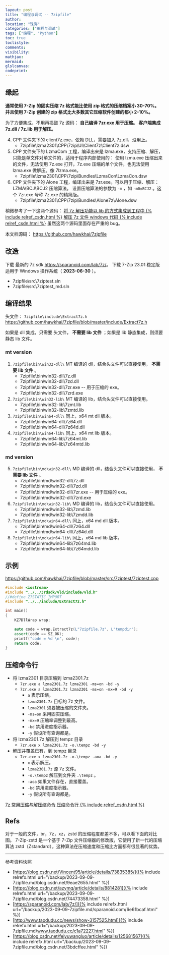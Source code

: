 ```yaml
---
layout: post
title: "编程与调试 -- 7zipfile"
author:
location: "珠海"
categories: ["编程与调试"]
tags: ["编程", "Python"]
toc: true
toclistyle:
comments:
visibility:
mathjax:
mermaid:
glslcanvas:
codeprint:
---
```



## 缘起

**通常使用 7-Zip 的固实压缩 7z 格式能比使用 zip 格式的压缩档案小 30-70%。**
**并且使用 7-Zip 创建的 zip 格式比大多数其它压缩软件创建的都小 2-10%。**

为了方便集成，不用再捣鼓 7z 源码：
**自己编译 7zr.exe 用于压缩。**
**客户端集成 7z.dll / 7z.lib 用于解压。**

4. CPP 文件夹下的 client7z.exe，依赖 DLL，需要加入 7z.dll，没用上。
    * 7zipfile\lzma2301\CPP\7zip\UI\Client7z\Client7z.dsw
5. CPP 文件夹下的 LzmaCom 工程，编译出来是 lzma.exe，支持压缩、解压，只能是单文件对单文件的，适用于程序内部使用的：
    使用 lzma.exe 压缩出来的文件，无法使用 7z.exe 打开，7z.exe 压缩的单个文件，也无法使用 lzma.exe 做解压。像 7lzma.exe。
    * 7zipfile\lzma2301\CPP\7zip\Bundles\LzmaCon\LzmaCon.dsw
6. CPP 文件夹下的 Alone 工程，编译出来是 7zr.exe。可以用于压缩、解压：LZMA\BCJ\BCJ2 压缩算法。
    设置压缩算法的参数为 `-m` ，如 `-m0=BCJ2` 。这个 7zr.exe 号称 7z.exe 的精简版。
    * 7zipfile\lzma2301\CPP\7zip\Bundles\Alone7z\Alone.dsw

稍微参考了一下这两个源码：
[将 7z 解压功能以 lib 的方式集成到工程中 {% include relref_csdn.html %}](https://blog.csdn.net/Vincent95/article/details/73835385/)
[解压 7z 文件 windows 代码 {% include relref_csdn.html %}](https://blog.csdn.net/azymq/article/details/8814281)
虽然这两个源码里面存在严重的 bug。

本文档源码：
<https://github.com/hawkhai/7zipfile>


## 改造

下载 最新的 7z sdk <https://sparanoid.com/lab/7z/>。
下载 7-Zip 23.01 稳定版适用于 Windows 操作系统（ **2023-06-30** ）。

* 7zipfile\src\7ziptest.sln
* 7zipfile\src\7ziptest_md.sln


## 编译结果

头文件：
`7zipfile\include\Extract7z.h`
<https://github.com/hawkhai/7zipfile/blob/master/include/Extract7z.h>

如果是 dll 集成，只需要 头文件， **不需要 lib 文件** ；如果是 lib 静态集成，则须要静态 lib 文件。


### mt version

1. `7zipfile\bin\win32-dll\` MT 编译的 dll，结合头文件可以直接使用， **不需要 lib 文件** 。
    * 7zipfile\bin\win32-dll\7z.dll
    * 7zipfile\bin\win32-dll\7zd.dll
    * 7zipfile\bin\win32-dll\7zr.exe -- 用于压缩的 exe。
    * 7zipfile\bin\win32-dll\7zrd.exe
2. `7zipfile\bin\win32-lib\` MT 编译的 lib，结合头文件可以直接使用。
    * 7zipfile\bin\win32-lib\7zmt.lib
    * 7zipfile\bin\win32-lib\7zmtd.lib
3. `7zipfile\bin\win64-dll\` 同上，x64 mt dll 版本。
    * 7zipfile\bin\win64-dll\7z64.dll
    * 7zipfile\bin\win64-dll\7z64d.dll
4. `7zipfile\bin\win64-lib\` 同上，x64 mt lib 版本。
    * 7zipfile\bin\win64-lib\7z64mt.lib
    * 7zipfile\bin\win64-lib\7z64mtd.lib


### md version

5. `7zipfile\bin\md\win32-dll\` MD 编译的 dll，结合头文件可以直接使用， **不需要 lib 文件** 。
    * 7zipfile\bin\md\win32-dll\7z.dll
    * 7zipfile\bin\md\win32-dll\7zd.dll
    * 7zipfile\bin\md\win32-dll\7zr.exe -- 用于压缩的 exe。
    * 7zipfile\bin\md\win32-dll\7zrd.exe
6. `7zipfile\bin\md\win32-lib\` MD 编译的 lib，结合头文件可以直接使用。
    * 7zipfile\bin\md\win32-lib\7zmd.lib
    * 7zipfile\bin\md\win32-lib\7zmdd.lib
7. `7zipfile\bin\md\win64-dll\` 同上，x64 md dll 版本。
    * 7zipfile\bin\md\win64-dll\7z64.dll
    * 7zipfile\bin\md\win64-dll\7z64d.dll
8. `7zipfile\bin\md\win64-lib\` 同上，x64 md lib 版本。
    * 7zipfile\bin\md\win64-lib\7z64md.lib
    * 7zipfile\bin\md\win64-lib\7z64mdd.lib


## 示例

<https://github.com/hawkhai/7zipfile/blob/master/src/7ziptest/7ziptest.cpp>

```cpp
#include <iostream>
#include "../../3rdsdk/vld/include/vld.h"
//#define Z7STATIC_IMPORT
#include "../../include/Extract7z.h"

int main()
{
    KZ7DllWrap wrap;

    auto code = wrap.Extract7z(L"7zipfile.7z", L"tempdir");
    assert(code == SZ_OK);
    printf("code = %d \n", code);
    return code;
}
```


## 压缩命令行

* 将 lzma2301 目录压缩到 lzma2301.7z
    * `7zr.exe a lzma2301.7z lzma2301 -ms=on -bd -y`
    * `7zr.exe a lzma2301.7z lzma2301 -ms=on -mx=9 -bd -y`
        * `a` 表示压缩。
        * `lzma2301.7z` 目标的 7z 文件。
        * `lzma2301` 须要被压缩的文件夹。
        * `-ms=on` 采用固实压缩。
        * `-mx=9` 压缩率调整到最高。
        * `-bd` 禁用进度指示器。
        * `-y` 假设所有查询都是。
* 将 lzma2301.7z 解压到 tempz 目录
    * `7zr.exe x lzma2301.7z -o.\tempz -bd -y`
* 解压并覆盖已有，到 tempz 目录
    * `7zr.exe x lzma2301.7z -o.\tempz -aoa -bd -y`
        * `x` 表示解压。
        * `lzma2301.7z` 源 7z 文件。
        * `-o.\tempz` 解压到文件夹 `.\tempz` 。
        * `-aoa` 如果文件存在，直接覆盖。
        * `-bd` 禁用进度指示器。
        * `-y` 假设所有查询都是。

[7z 常用压缩与解压缩命令](http://www.taodudu.cc/news/show-3157525.html)
[压缩命令行 {% include relref_csdn.html %}](https://blog.csdn.net/feiyuwangluo/article/details/125681567)


## Refs

对于一般的文件，br，7z，xz，zstd 的压缩程度都差不多，可以看下面的对比图。
7-Zip-zstd 是一个基于 7-Zip 文件压缩器的修改版，它使用了新一代的压缩算法 zstd（Zstandard），这种算法在压缩速度和压缩比方面都有很显著的优势。



<hr class='reviewline'/>
<p class='reviewtip'><script type='text/javascript' src='{% include relref.html url="/assets/reviewjs/blogs/2023-09-09-7zipfile.md.js" %}'></script></p>
<font class='ref_snapshot'>参考资料快照</font>

- [https://blog.csdn.net/Vincent95/article/details/73835385/]({% include relrefx.html url="/backup/2023-09-09-7zipfile.md/blog.csdn.net/9eae2655.html" %})
- [https://blog.csdn.net/azymq/article/details/8814281]({% include relrefx.html url="/backup/2023-09-09-7zipfile.md/blog.csdn.net/74473358.html" %})
- [https://sparanoid.com/lab/7z/]({% include relrefx.html url="/backup/2023-09-09-7zipfile.md/sparanoid.com/6e61bcaf.html" %})
- [http://www.taodudu.cc/news/show-3157525.html]({% include relrefx.html url="/backup/2023-09-09-7zipfile.md/www.taodudu.cc/c1a72227.html" %})
- [https://blog.csdn.net/feiyuwangluo/article/details/125681567]({% include relrefx.html url="/backup/2023-09-09-7zipfile.md/blog.csdn.net/3bdcffee.html" %})
